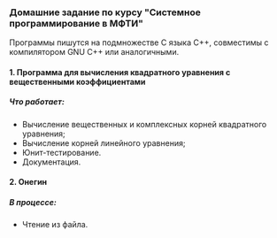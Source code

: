 ### Домашние задание по курсу "Системное программирование в МФТИ"

Программы пишутся на подмножестве C языка C++, совместимы с компилятором GNU C++ или аналогичными.

#### 1. Программа для вычисления квадратного уравнения с вещественными коэффициентами

##### Что работает:
* Вычисление вещественных и комплексных корней квадратного уравнения;
* Вычисление корней линейного уравнения;
* Юнит-тестирование.
* Документация.

#### 2. Онегин

##### В процессе:
* Чтение из файла.
